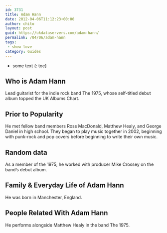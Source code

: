 ```yaml
---
id: 3731
title: Adam Hann
date: 2012-04-06T11:12:23+00:00
author: chito
layout: post
guid: https://ukdataservers.com/adam-hann/
permalink: /04/06/adam-hann
tags:
 - show love
category: Guides
---
```


* some text
{: toc}
          
          
## Who is  Adam Hann
                  
                  
                  
Lead guitarist for the indie rock band The 1975, whose self-titled debut album topped the UK Albums Chart.
                  
                
                
                
## Prior to Popularity 
                  
                  
                  
He met fellow band members Ross MacDonald, Matthew Healy, and George Daniel in high school. They began to play music together in 2002, beginning with punk-rock and pop covers before beginning to write their own music.
                  
                
                
                
## Random data 
                  
                  
                  
As a member of the 1975, he worked with producer Mike Crossey on the band&#8217;s debut album.
                  
                
                
                
## Family & Everyday Life of Adam Hann
                  
                  
                  
He was born in Manchester, England.
                  
                
                
                
## People Related With  Adam Hann
                  
                  
                  
He performs alongside Matthew Healy in the band The 1975.
                  
                
              
            
          
          
          
    
    
  
